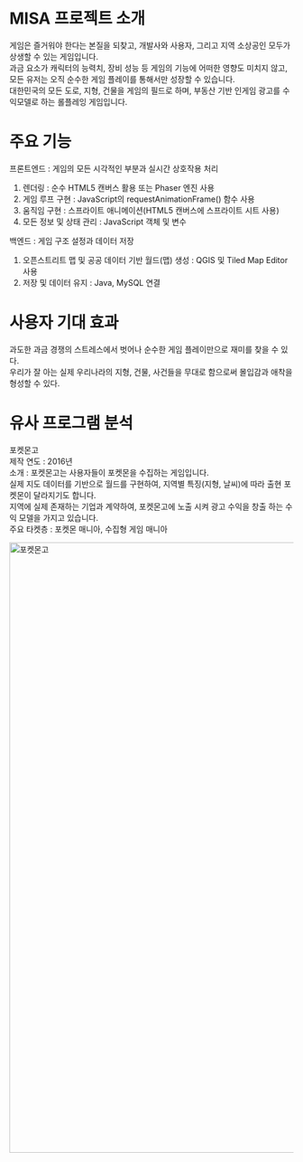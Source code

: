# MISA 프로젝트 소개
게임은 즐거워야 한다는 본질을 되찾고, 개발사와 사용자, 그리고 지역 소상공인 모두가 상생할 수 있는 게임입니다.  
과금 요소가 캐릭터의 능력치, 장비 성능 등 게임의 기능에 어떠한 영향도 미치지 않고,  
모든 유저는 오직 순수한 게임 플레이를 통해서만 성장할 수 있습니다.  
대한민국의 모든 도로, 지형, 건물을 게임의 필드로 하며, 부동산 기반 인게임 광고를 수익모델로 하는 롤플레잉 게임입니다.


# 주요 기능
프론트엔드 : 게임의 모든 시각적인 부분과 실시간 상호작용 처리  
  
1. 렌더링 : 순수 HTML5 캔버스 활용 또는 Phaser 엔진 사용  
2. 게임 루프 구현 : JavaScript의 requestAnimationFrame() 함수 사용  
3. 움직임 구현 : 스프라이트 애니메이션(HTML5 캔버스에 스프라이트 시트 사용)  
4. 모든 정보 및 상태 관리 : JavaScript 객체 및 변수  
  
백엔드 : 게임 구조 설정과 데이터 저장  
  
1. 오픈스트리트 맵 및 공공 데이터 기반 월드(맵) 생성 : QGIS 및 Tiled Map Editor 사용  
2. 저장 및 데이터 유지 : Java, MySQL 연결


# 사용자 기대 효과  
과도한 과금 경쟁의 스트레스에서 벗어나 순수한 게임 플레이만으로 재미를 찾을 수 있다.  
우리가 잘 아는 실제 우리나라의 지형, 건물, 사건들을 무대로 함으로써 몰입감과 애착을 형성할 수 있다.


# 유사 프로그램 분석
포켓몬고  
제작 연도 : 2016년  
소개 : 포켓몬고는 사용자들이 포켓몬을 수집하는 게임입니다.  
실제 지도 데이터를 기반으로 월드를 구현하여, 지역별 특징(지형, 날씨)에 따라 출현 포켓몬이 달라지기도 합니다.  
지역에 실제 존재하는 기업과 계약하여, 포켓몬고에 노출 시켜 광고 수익을 창출 하는 수익 모델을 가지고 있습니다.  
주요 타켓층 : 포켓몬 매니아, 수집형 게임 매니아


<img width="1920" height="1080" alt="포켓몬고" src="https://github.com/user-attachments/assets/31a20c28-ac09-4477-998e-4c16d0bd39ed" />
